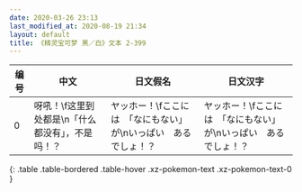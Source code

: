 ```yaml
---
date: 2020-03-26 23:13
last_modified_at: 2020-08-19 21:34
layout: default
title: 《精灵宝可梦 黑／白》文本 2-399
---
```

| 编号 | 中文 | 日文假名 | 日文汉字 |
| ---- | ---- | ---- | --- |
| 0 | 呀吼！\f这里到处都是\n「什么都没有」，不是吗！？ | ヤッホー！\fここには　「なにもない」が\nいっぱい　あるでしょ！？ | ヤッホー！\fここには　「なにもない」が\nいっぱい　あるでしょ！？ |
{: .table .table-bordered .table-hover .xz-pokemon-text .xz-pokemon-text-0 }